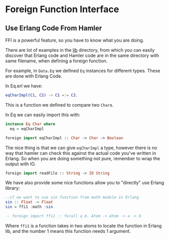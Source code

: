 # Foreign Function Interface

## Use Erlang Code From Hamler

FFI is a powerful feature, so you have to know what you are doing.

There are lot of examples in the [lib](https://github.com/hamler-lang/hamler/tree/master/lib) directory, from which you can easily discover that Erlang code and Hamler code are in the same directory with same filename, when defining a foreign function.

For example, in `Data.Eq` we defined `Eq` instances for different types. These are done with Erlang Code. 

In Eq.erl we have:

```erlang
eqCharImpl(C1, C2) -> C1 =:= C2.
```

This is a function we defined to compare two `Char`s.

In Eq we can easily import this with:

```Haskell
instance Eq Char where
  eq = eqCharImpl

foreign import eqCharImpl :: Char -> Char -> Boolean
```

The nice thing is that we can give `eqCharImpl` a type, however there is no way that hamler can check this against the actual code you've written in Erlang. So when you are doing something not pure, remember to wrap the output with IO.

```haskell
foreign import readFile :: String -> IO String
```



We have also provide some nice functions allow you to "directly" use Erlang library:

```haskell
--if we want to use sin function from math module in Erlang
sin :: Float -> Float
sin = ffi1 :math :sin

-- foreign import ffi1 :: forall a b. Atom -> Atom -> a -> b
```

Where `ffi1` is a function takes in two atoms to locate the function in Erlang lib, and the number 1 means this function needs 1 argument.

